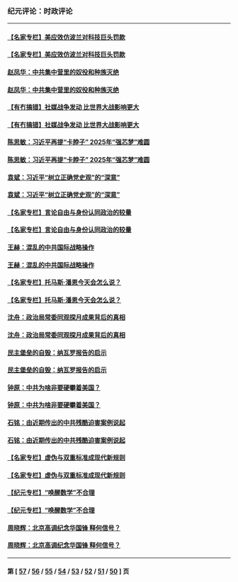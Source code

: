 ### 纪元评论：时政评论
---
#### [【名家专栏】美应效仿波兰对科技巨头罚款](../../pages/nsc1025/n12770083.md) 
#### [【名家专栏】美应效仿波兰对科技巨头罚款](../../pages/nsc1025/n12770083.md) 
#### [赵凤华：中共集中营里的奴役和种族灭绝](../../pages/nsc1025/n12770399.md) 
#### [赵凤华：中共集中营里的奴役和种族灭绝](../../pages/nsc1025/n12770399.md) 
#### [【有冇搞错】社媒战争发动 比世界大战影响更大](../../pages/nsc1025/n12768522.md) 
#### [【有冇搞错】社媒战争发动 比世界大战影响更大](../../pages/nsc1025/n12768522.md) 
#### [陈思敏：习近平再提“卡脖子” 2025年“强芯梦”难圆](../../pages/nsc1025/n12769392.md) 
#### [陈思敏：习近平再提“卡脖子” 2025年“强芯梦”难圆](../../pages/nsc1025/n12769392.md) 
#### [袁斌：习近平“树立正确党史观”的“深意”](../../pages/nsc1025/n12769255.md) 
#### [袁斌：习近平“树立正确党史观”的“深意”](../../pages/nsc1025/n12769255.md) 
#### [【名家专栏】言论自由与身份认同政治的较量](../../pages/nsc1025/n12767813.md) 
#### [【名家专栏】言论自由与身份认同政治的较量](../../pages/nsc1025/n12767813.md) 
#### [王赫：混乱的中共国际战略操作](../../pages/nsc1025/n12768445.md) 
#### [王赫：混乱的中共国际战略操作](../../pages/nsc1025/n12768445.md) 
#### [【名家专栏】托马斯‧潘恩今天会怎么说？](../../pages/nsc1025/n12767790.md) 
#### [【名家专栏】托马斯‧潘恩今天会怎么说？](../../pages/nsc1025/n12767790.md) 
#### [沈舟：政治局常委同观探月成果背后的真相](../../pages/nsc1025/n12768067.md) 
#### [沈舟：政治局常委同观探月成果背后的真相](../../pages/nsc1025/n12768067.md) 
#### [民主堡垒的自毁：纳瓦罗报告的启示](../../pages/nsc1025/n12768176.md) 
#### [民主堡垒的自毁：纳瓦罗报告的启示](../../pages/nsc1025/n12768176.md) 
#### [钟原：中共为啥非要硬攀着美国？](../../pages/nsc1025/n12768040.md) 
#### [钟原：中共为啥非要硬攀着美国？](../../pages/nsc1025/n12768040.md) 
#### [石铭：由近期传出的中共残酷迫害案例说起](../../pages/nsc1025/n12767237.md) 
#### [石铭：由近期传出的中共残酷迫害案例说起](../../pages/nsc1025/n12767237.md) 
#### [【名家专栏】虚伪与双重标准成现代新规则](../../pages/nsc1025/n12765579.md) 
#### [【名家专栏】虚伪与双重标准成现代新规则](../../pages/nsc1025/n12765579.md) 
#### [【纪元专栏】“唤醒数学”不合理](../../pages/nsc1025/n12766140.md) 
#### [【纪元专栏】“唤醒数学”不合理](../../pages/nsc1025/n12766140.md) 
#### [周晓辉：北京高调纪念华国锋 释何信号？](../../pages/nsc1025/n12765947.md) 
#### [周晓辉：北京高调纪念华国锋 释何信号？](../../pages/nsc1025/n12765947.md) 

---
#### 第 [ [57](./57.md) / [56](./56.md) / [55](./55.md) / [54](./54.md) / [53](./53.md) / [52](./52.md) / [51](./51.md) / [50](./50.md) ] 页
